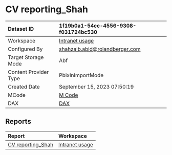 



# CV reporting_Shah

|Dataset ID|1f19b0a1-54cc-4556-9308-f031724bc530|
| :--- | :--- |
|Workspace|[Intranet usage](../Workspaces/Intranet-usage.md)|
|Configured By|shahzaib.abid@rolandberger.com|
|Target Storage Mode|Abf|
|Content Provider Type|PbixInImportMode|
|Created Date|September 15, 2023 07:50:19|
|MCode|[M Code](./CV-reporting_Shah/mcode.md)|
|DAX|[DAX](./CV-reporting_Shah/dax.md)|

## Reports

|Report|Workspace|
| :--- | :--- |
|[CV reporting_Shah](../Reports/CV-reporting_Shah.md)|[Intranet usage](../Workspaces/Intranet-usage.md)|
